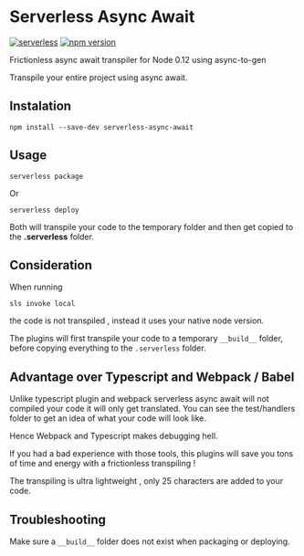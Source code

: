 # Serverless Async Await

[![serverless](http://public.serverless.com/badges/v3.svg)](http://www.serverless.com)
[![npm version](https://badge.fury.io/js/serverless-async-await.svg)](https://badge.fury.io/js/serverless-async-await)

Frictionless async await transpiler for Node 0.12 using async-to-gen

Transpile your entire project using async await. 

## Instalation

`npm install --save-dev serverless-async-await`

## Usage

`serverless package`

Or

`serverless deploy`

Both will transpile your code to the temporary folder and then get copied to the __.serverless__ folder.

## Consideration

When running 

`sls invoke local` 

the code is not transpiled , instead it uses your native node version.

The plugins will first transpile your code to a temporary `__build__` folder, before copying everything to the `.serverless` folder.

## Advantage over Typescript and Webpack / Babel

Unlike typescript plugin and webpack serverless async await will not compiled your code it will only get translated. You can see the test/handlers folder to get an idea of what your code will look like.

Hence Webpack and Typescript makes debugging hell. 

If you had a bad experience with those tools, this plugins will save you tons of time and energy with a frictionless transpiling !

The transpiling is ultra lightweight , only 25 characters are added to your code.

## Troubleshooting

Make sure a `__build__` folder does not exist when packaging or deploying.
